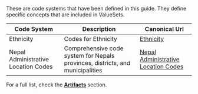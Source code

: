These are code systems that have been defined in this guide. They define specific concepts that are included in ValueSets.

<table>
  <thead>
    <tr>
      <th>Code System</th>
      <th>Description</th>
      <th>Canonical Url</th>
    </tr>
  </thead>
  <tbody>
    <tr>
      <td>Ethnicity</td>
      <td>Codes for Ethnicity</td>
      <td><a href="CodeSystem-ethnic-code.html">Ethnicity</a></td>
    </tr>
        <tr>
      <td>Nepal Administrative Location Codes</td>
      <td>Comprehensive code system for Nepals provinces, districts, and municipalities</td>
      <td><a href="CodeSystem-locations.html">Nepal Administrative Location Codes</a></td>
    </tr>
  </tbody>
</table>

For a full list, check the **[Artifacts](artifacts.html)** section.
